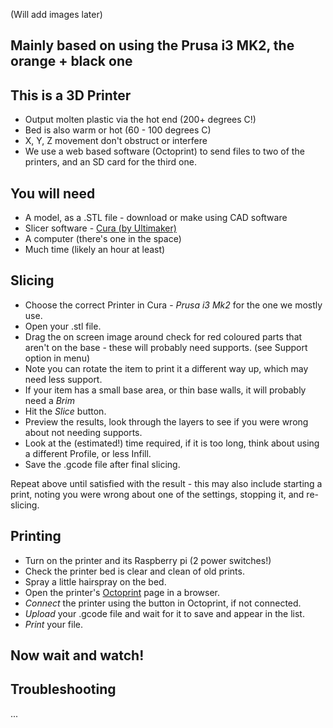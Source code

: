 (Will add images later)

## Mainly based on using the Prusa i3 MK2, the orange + black one

## This is a 3D Printer

* Output molten plastic via the hot end (200+ degrees C!)
* Bed is also warm or hot (60 - 100 degrees C)
* X, Y, Z movement don't obstruct or interfere
* We use a web based software (Octoprint) to send files to two of the printers, and an SD card for the third one.

## You will need

* A model, as a .STL file - download or make using CAD software
* Slicer software - [Cura (by Ultimaker)](https://ultimaker.com/en/products/ultimaker-cura-software)
* A computer (there's one in the space)
* Much time (likely an hour at least)

## Slicing

* Choose the correct Printer in Cura - *Prusa i3 Mk2* for the one we mostly use.
* Open your .stl file.
* Drag the on screen image around check for red coloured parts that aren't on the base - these will probably need supports. (see Support option in menu)
* Note you can rotate the item to print it a different way up, which may need less support.
* If your item has a small base area, or thin base walls, it will probably need a *Brim*
* Hit the *Slice* button.
* Preview the results, look through the layers to see if you were wrong about not needing supports.
* Look at the (estimated!) time required, if it is too long, think about using a different Profile, or less Infill.
* Save the .gcode file after final slicing.

Repeat above until satisfied with the result - this may also include starting a print, noting you were wrong about one of the settings, stopping it, and re-slicing.

## Printing

* Turn on the printer and its Raspberry pi (2 power switches!)
* Check the printer bed is clear and clean of old prints.
* Spray a little hairspray on the bed.
* Open the printer's [Octoprint](http://192.168.1.11) page in a browser.
* *Connect* the printer using the button in Octoprint, if not connected.
* *Upload* your .gcode file and wait for it to save and appear in the list.
* *Print* your file.

## Now wait and watch!

## Troubleshooting

...
